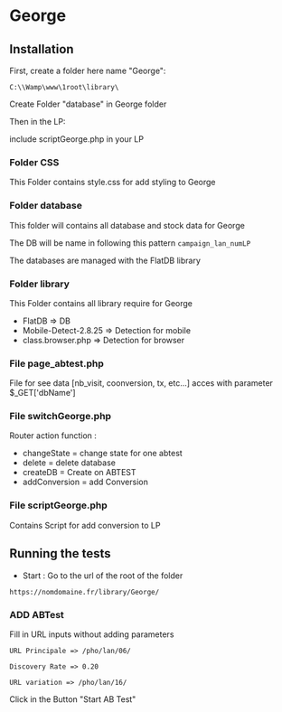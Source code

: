 # George

## Installation

First, create a folder here name "George":

```
C:\\Wamp\www\1root\library\
```

Create Folder "database" in George folder

Then in the LP:

include scriptGeorge.php in your LP

### Folder CSS

This Folder contains style.css for add styling to George

### Folder database

This folder will contains all database and stock data for George

The DB will be name in following this pattern `campaign_lan_numLP`

The databases are managed with the FlatDB library

### Folder library

This Folder contains all library require for George

- FlatDB => DB
- Mobile-Detect-2.8.25 => Detection for mobile
- class.browser.php => Detection for browser

### File page_abtest.php

File for see data [nb_visit, coonversion, tx, etc...]
acces with parameter $\_GET['dbName']

### File switchGeorge.php

Router action function :

- changeState = change state for one abtest
- delete = delete database
- createDB = Create on ABTEST
- addConversion = add Conversion

### File scriptGeorge.php

Contains Script for add conversion to LP

## Running the tests

- Start : Go to the url of the root of the folder

```
https://nomdomaine.fr/library/George/
```

### ADD ABTest

Fill in URL inputs without adding parameters

```
URL Principale => /pho/lan/06/

Discovery Rate => 0.20

URL variation => /pho/lan/16/
```

Click in the Button "Start AB Test"
